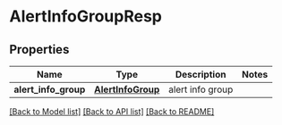 # AlertInfoGroupResp

## Properties
Name | Type | Description | Notes
------------ | ------------- | ------------- | -------------
**alert_info_group** | [**AlertInfoGroup**](AlertInfoGroup.md) | alert info group | 

[[Back to Model list]](../README.md#documentation-for-models) [[Back to API list]](../README.md#documentation-for-api-endpoints) [[Back to README]](../README.md)


